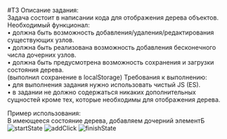 #ТЗ 
Описание задания:<br>
Задача состоит в написании кода для отображения дерева объектов.<br>
Необходимый функционал:<br>
•	должна быть возможность добавления/удаления/редактирования существующих узлов.<br>
•	должна быть реализована возможность добавления бесконечного числа дочерних узлов.<br>
•	должна быть предусмотрена возможность сохранения и загрузки состояния дерева.<br>
(выполнил сохранение в localStorage)
Требования к выполнению:<br>
•	для выполнения задания нужно использовать чистый JS (ES).<br>
•	в задании не должно содержаться никаких дополнительных сущностей кроме тех, которые необходимы для отображения дерева.

Пример использования: <br>
В имеющееся состояние дерева, добавляем дочерний элементБ<br>
![startState]("screen1.jpg")
![addClick]("screen2.jpg")
![finishState]("screen3.jpg")
